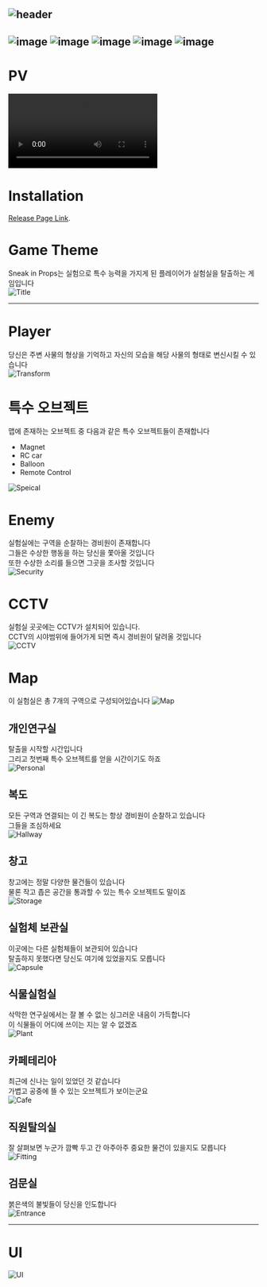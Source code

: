 ![header](https://capsule-render.vercel.app/api?type=venom&color=gradient&height=400&theme=radical&text=Sneak%20in%20Props&animation=fadeIn&fontColor=2d3436&stroke=9b59b6&strokeWidth=3&desc=Stealth%20Action%20With%20Transform&section=header)
---
![image](https://img.shields.io/badge/unrealengine-0E1128?style=flat&logo=unrealengine&logoColor=white)
![image](https://img.shields.io/badge/blender-E87D0D?style=flat&logo=blender&logoColor=white)
![image](https://img.shields.io/badge/C++-00599C?style=flat&logo=cplusplus&logoColor=white)
![image](https://img.shields.io/badge/C-A8B9CC?style=flat&logo=c&logoColor=white)
![image](https://img.shields.io/badge/csharp-512BD4?style=flat&logo=csharp&logoColor=white)
---
# PV
![PV](./pv/SneakInProp_PV_RealFinal.mp4)

# Installation
[Release Page Link](https://drive.google.com/file/d/1rQ0dqSg3UTwlMnc3NqmSetWijrimIqQe/view?usp=drive_link).

# Game Theme  
Sneak in Props는 실험으로 특수 능력을 가지게 된 플레이어가 실험실을 탈출하는 게임입니다  
![Title](https://github.com/Dony910/GEB9/assets/51366349/e2c45864-5d45-4675-80a0-627fc6ed9b2f)
 

<hr>

# Player  
당신은 주변 사물의 형상을 기억하고 자신의 모습을 해당 사물의 형태로 변신시킬 수 있습니다  
![Transform](https://github.com/Dony910/GEB9/assets/51366349/be19305f-69d0-4684-9c82-f58b52bf01dd)


# 특수 오브젝트  
맵에 존재하는 오브젝트 중 다음과 같은 특수 오브젝트들이 존재합니다
* Magnet
* RC car
* Balloon
* Remote Control

![Speical](https://github.com/Dony910/GEB9/assets/51366349/00ba4768-4c13-476c-8413-97f53d6460fc)


# Enemy
실험실에는 구역을 순찰하는 경비원이 존재합니다  
그들은 수상한 행동을 하는 당신을 쫓아올 것입니다  
또한 수상한 소리를 들으면 그곳을 조사할 것입니다  
![Security](https://github.com/Dony910/GEB9/assets/51366349/8ae7c7d1-b73c-40a9-bee7-b045b4585312)
 
# CCTV
실험실 곳곳에는 CCTV가 설치되어 있습니다.  
CCTV의 시야범위에 들어가게 되면 즉시 경비원이 달려올 것입니다  
![CCTV](https://github.com/Dony910/GEB9/assets/51366349/ce14db4e-b988-4397-ab55-b3427006c4aa)


# Map
이 실험실은 총 7개의 구역으로 구성되어있습니다
![Map](https://github.com/Dony910/GEB9/assets/51366349/7d6777ba-db56-4340-93c5-f01c093f339b)
## 개인연구실
탈출을 시작할 시간입니다  
그리고 첫번째 특수 오브젝트를 얻을 시간이기도 하죠  
![Personal](https://github.com/Dony910/GEB9/assets/51366349/eb844b7c-2304-4511-b279-f601688ecee7)
## 복도
모든 구역과 연결되는 이 긴 복도는 항상 경비원이 순찰하고 있습니다  
그들을 조심하세요  
![Hallway](https://github.com/Dony910/GEB9/assets/51366349/bb08f5ae-02a0-4f19-9486-1c97008d2c36)
## 창고
창고에는 정말 다양한 물건들이 있습니다  
물론 작고 좁은 공간을 통과할 수 있는 특수 오브젝트도 말이죠  
![Storage](https://github.com/Dony910/GEB9/assets/51366349/81d982d0-e68e-4752-b918-84f998887065)
## 실험체 보관실
이곳에는 다른 실험체들이 보관되어 있습니다  
탈출하지 못했다면 당신도 여기에 있었을지도 모릅니다  
![Capsule](https://github.com/Dony910/GEB9/assets/51366349/e81381c4-e363-4724-b1c5-1bc01cb0daf6)
## 식물실험실
삭막한 연구실에서는 잘 볼 수 없는 싱그러운 내음이 가득합니다  
이 식물들이 어디에 쓰이는 지는 알 수 없겠죠  
![Plant](https://github.com/Dony910/GEB9/assets/51366349/598416f3-0801-4a72-84a3-5355053bb16a)
## 카페테리아
최근에 신나는 일이 있었던 것 같습니다  
가볍고 공중에 뜰 수 있는 오브젝트가 보이는군요  
![Cafe](https://github.com/Dony910/GEB9/assets/51366349/62740579-5dc4-44af-8176-2870497b7dbb)
## 직원탈의실
잘 살펴보면 누군가 깜빡 두고 간 아주아주 중요한 물건이 있을지도 모릅니다  
![Fitting](https://github.com/Dony910/GEB9/assets/51366349/081d324a-c311-4fc1-92af-de25ecb331c1)
## 검문실
붉은색의 불빛들이 당신을 인도합니다  
![Entrance](https://github.com/Dony910/GEB9/assets/51366349/48ac7c71-3357-4487-a733-27fcaac2dd3d)

<hr>

# UI
![UI](https://github.com/Dony910/GEB9/assets/51366349/3813aacf-bbb1-4f13-bc0d-498fa85a00c7)

